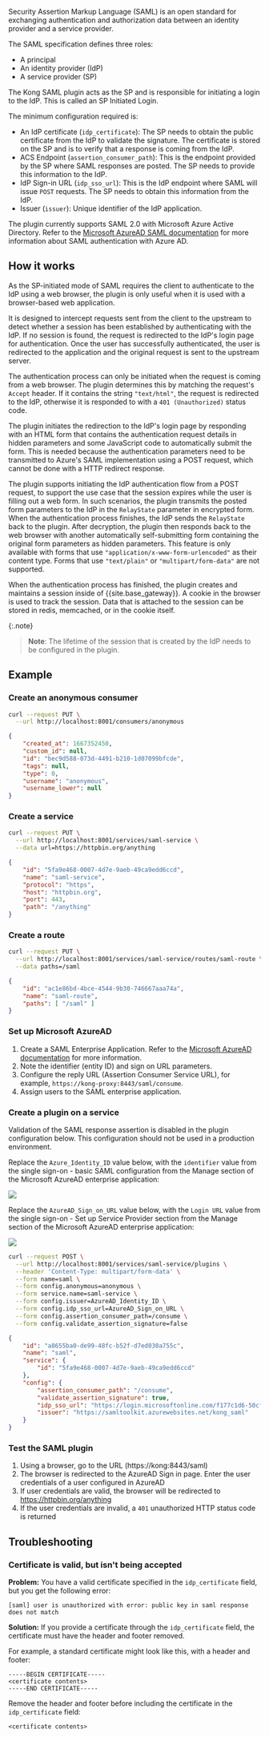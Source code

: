 Security Assertion Markup Language (SAML) is an open standard for
exchanging authentication and authorization data between an identity
provider and a service provider.

The SAML specification defines three roles:

* A principal
* An identity provider (IdP)
* A service provider (SP)

The Kong SAML plugin acts as the SP and is responsible for
initiating a login to the IdP. This is called an SP Initiated Login.

The minimum configuration required is:

- An IdP certificate (`idp_certificate`): The SP needs to obtain the
  public certificate from the IdP to validate the signature. The
  certificate is stored on the SP and is to verify that a response
  is coming from the IdP.
- ACS Endpoint (`assertion_consumer_path`): This is the endpoint
  provided by the SP where SAML responses are posted. The SP needs
  to provide this information to the IdP.
- IdP Sign-in URL (`idp_sso_url`): This is the IdP endpoint where
  SAML will issue `POST` requests. The SP needs to obtain this
  information from the IdP.
- Issuer (`issuer`): Unique identifier of the IdP application.

The plugin currently supports SAML 2.0 with Microsoft Azure Active
Directory. Refer to the
[Microsoft AzureAD SAML documentation](https://learn.microsoft.com/en-us/azure/active-directory/fundamentals/auth-saml)
for more information about SAML authentication with Azure AD.

## How it works

As the SP-initiated mode of SAML requires the client to authenticate
to the IdP using a web browser, the plugin is only useful when it is
used with a browser-based web application.

It is designed to intercept requests sent from the client to the
upstream to detect whether a session has been established by
authenticating with the IdP. If no session is found, the request is
redirected to the IdP's login page for authentication. Once the
user has successfully authenticated, the user is redirected to the
application and the original request is sent to the upstream
server.

The authentication process can only be initiated when the request is
coming from a web browser. The plugin determines this by matching
the request's `Accept` header. If it contains the string
`"text/html"`, the request is redirected to the IdP, otherwise it is
responded to with a `401 (Unauthorized)` status code.

The plugin initiates the redirection to the IdP's login page by
responding with an HTML form that contains the authentication
request details in hidden parameters and some JavaScript code to
automatically submit the form. This is needed because the
authentication parameters need to be transmitted to Azure's SAML
implementation using a POST request, which cannot be done with a
HTTP redirect response.

The plugin supports initiating the IdP authentication flow from a
POST request, to support the use case that the session expires while
the user is filling out a web form. In such scenarios, the plugin
transmits the posted form parameters to the IdP in the `RelayState`
parameter in encrypted form. When the authentication process
finishes, the IdP sends the `RelayState` back to the plugin. After
decryption, the plugin then responds back to the web browser with
another automatically self-submitting form containing the original
form parameters as hidden parameters. This feature is only
available with forms that use `"application/x-www-form-urlencoded"` as
their content type. Forms that use `"text/plain"` or
`"multipart/form-data"` are not supported.

When the authentication process has finished, the plugin creates and
maintains a session inside of {{site.base_gateway}}. A cookie in the browser
is used to track the session. Data that is attached to the session
can be stored in redis, memcached, or in the cookie itself. 

{:.note}
> **Note**: The lifetime of the session that is created by the IdP needs
to be configured in the plugin.

## Example

### Create an anonymous consumer

```bash
curl --request PUT \
  --url http://localhost:8001/consumers/anonymous
```

```json
{
    "created_at": 1667352450,
    "custom_id": null,
    "id": "bec9d588-073d-4491-b210-1d07099bfcde",
    "tags": null,
    "type": 0,
    "username": "anonymous",
    "username_lower": null
}
```

### Create a service

```bash
curl --request PUT \
  --url http://localhost:8001/services/saml-service \
  --data url=https://httpbin.org/anything
```

```json
{
    "id": "5fa9e468-0007-4d7e-9aeb-49ca9edd6ccd",
    "name": "saml-service",
    "protocol": "https",
    "host": "httpbin.org",
    "port": 443,
    "path": "/anything"
}
```

### Create a route

```bash
curl --request PUT \
  --url http://localhost:8001/services/saml-service/routes/saml-route \
  --data paths=/saml
```

```json
{
    "id": "ac1e86bd-4bce-4544-9b30-746667aaa74a",
    "name": "saml-route",
    "paths": [ "/saml" ]
}
```

### Set up Microsoft AzureAD

1. Create a SAML Enterprise Application. Refer to the [Microsoft AzureAD documentation](https://learn.microsoft.com/en-us/azure/active-directory/manage-apps/add-application-portal) for more information.
2. Note the identifier (entity ID) and sign on URL parameters.
3. Configure the reply URL (Assertion Consumer Service URL), for example, `https://kong-proxy:8443/saml/consume`.
4. Assign users to the SAML enterprise application.

### Create a plugin on a service

Validation of the SAML response assertion is disabled in the plugin configuration below. This configuration should not be used in a production environment.

Replace the `Azure_Identity_ID` value below, with the `identifier` value from the single sign-on - basic SAML configuration from the Manage section of the Microsoft AzureAD enterprise application:

<img src="/assets/images/docs/saml/azuread_basic_config.png">

Replace the `AzureAD_Sign_on_URL` value below, with the `Login URL` value from the single sign-on - Set up Service Provider section from the Manage section of the Microsoft AzureAD enterprise application:

<img src="/assets/images/docs/saml/azuread_sso_url.png">

```bash
curl --request POST \
  --url http://localhost:8001/services/saml-service/plugins \
  --header 'Content-Type: multipart/form-data' \
  --form name=saml \
  --form config.anonymous=anonymous \
  --form service.name=saml-service \
  --form config.issuer=AzureAD_Identity_ID \
  --form config.idp_sso_url=AzureAD_Sign_on_URL \
  --form config.assertion_consumer_path=/consume \
  --form config.validate_assertion_signature=false
```

```json
{
    "id": "a8655ba0-de99-48fc-b52f-d7ed030a755c",
    "name": "saml",
    "service": {
        "id": "5fa9e468-0007-4d7e-9aeb-49ca9edd6ccd"
    },
    "config": {
        "assertion_consumer_path": "/consume",
        "validate_assertion_signature": true,
        "idp_sso_url": "https://login.microsoftonline.com/f177c1d6-50cf-49e0-818a-a0585cbafd8d/saml2",
        "issuer": "https://samltoolkit.azurewebsites.net/kong_saml"
    }
}
```

### Test the SAML plugin

1. Using a browser, go to the URL (https://kong:8443/saml)
2. The browser is redirected to the AzureAD Sign in page. Enter the user credentials of a user configured in AzureAD
3. If user credentials are valid, the browser will be redirected to https://httpbin.org/anything
4. If the user credentials are invalid, a `401` unauthorized HTTP status code is returned

## Troubleshooting

### Certificate is valid, but isn't being accepted

**Problem:**
You have a valid certificate specified in the `idp_certificate` field, but you get the following error:

```
[saml] user is unauthorized with error: public key in saml response does not match
```

**Solution:**
If you provide a certificate through the `idp_certificate` field, the certificate must have the header and footer removed.

For example, a standard certificate might look like this, with a header and footer:

```
-----BEGIN CERTIFICATE-----
<certificate contents>
-----END CERTIFICATE-----
```

Remove the header and footer before including the certificate in the `idp_certificate` field:
```
<certificate contents>
```
